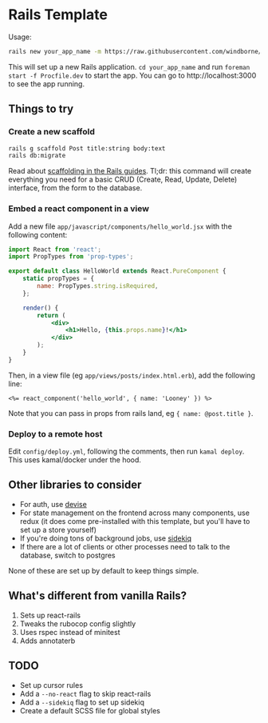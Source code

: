 # Rails Template

Usage:
```bash
rails new your_app_name -m https://raw.githubusercontent.com/windborne/rails-template/refs/heads/main/template.rb -J -T
```

This will set up a new Rails application.
`cd your_app_name` and run `foreman start -f Procfile.dev` to start the app.
You can go to http://localhost:3000 to see the app running.

## Things to try

### Create a new scaffold
```bash
rails g scaffold Post title:string body:text
rails db:migrate
```

Read about [scaffolding in the Rails guides](https://guides.rubyonrails.org/v3.2/getting_started.html#getting-up-and-running-quickly-with-scaffolding).
Tl;dr: this command will create everything you need for a basic CRUD (Create, Read, Update, Delete) interface, from the form to the database.

### Embed a react component in a view
Add a new file `app/javascript/components/hello_world.jsx` with the following content:
```jsx
import React from 'react';
import PropTypes from 'prop-types';

export default class HelloWorld extends React.PureComponent {
    static propTypes = {
        name: PropTypes.string.isRequired,
    };

    render() {
        return (
            <div>
                <h1>Hello, {this.props.name}!</h1>
            </div>
        );
    }
}
```

Then, in a view file (eg `app/views/posts/index.html.erb`), add the following line:
```erb
<%= react_component('hello_world', { name: 'Looney' }) %>
```

Note that you can pass in props from rails land, eg `{ name: @post.title }`.

### Deploy to a remote host
Edit `config/deploy.yml`, following the comments, then run `kamal deploy`.
This uses kamal/docker under the hood.

## Other libraries to consider
- For auth, use [devise](https://github.com/heartcombo/devise)
- For state management on the frontend across many components, use redux (it does come pre-installed with this template, but you'll have to set up a store yourself)
- If you're doing tons of background jobs, use [sidekiq](https://github.com/sidekiq/sidekiq)
- If there are a lot of clients or other processes need to talk to the database, switch to postgres

None of these are set up by default to keep things simple.

## What's different from vanilla Rails?
1. Sets up react-rails
2. Tweaks the rubocop config slightly
3. Uses rspec instead of minitest
4. Adds annotaterb

## TODO
- Set up cursor rules
- Add a `--no-react` flag to skip react-rails
- Add a `--sidekiq` flag to set up sidekiq
- Create a default SCSS file for global styles
